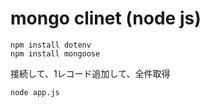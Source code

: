 # mongo clinet (node js)

```
npm install dotenv
npm install mongoose
```

接続して、1レコード追加して、全件取得
```
node app.js
```